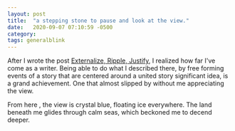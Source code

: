 ```yaml
---
layout: post
title:  "a stepping stone to pause and look at the view."
date:   2020-09-07 07:10:59 -0500
category: 
tags: generalblink
---
```


After I wrote the post [Externalize, Ripple, Justify](https://silencevosh.github.io/2020/08/24/Externalize-Ripple-specificallyJustify.html), I realized how far I've come as a writer. Being able to do what I described there, by free forming events of a story that are centered around a united story significant idea, is a grand achievement. One that almost slipped by without me appreciating the view.

From here , the view is crystal blue, floating ice everywhere. The land beneath me glides through calm seas, which beckoned me to decend deeper.